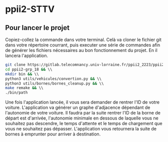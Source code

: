 # ppii2-STTV

## Pour lancer le projet
  
Copiez-collez la commande dans votre terminal. Celà va cloner le fichier git dans votre répertoire courrant, puis executer une série de commandes afin de générer les fichiers nécessaires au bon fonctionnement du projet. En il lancera l'application.
```bash
git clone https://gitlab.telecomnancy.univ-lorraine.fr/ppii2_2223/ppii2-grp_18 &&\\ 
cd ppii2-grp_18 && \\
mkdir bin && \\
python3 utils/vehicules/convertion.py && \\
python3 utils/bornes/bornes_cleanup.py && \\
make remake && \\ 
./bin/path
```

Une fois l'application lancée, il vous sera demander de rentrer l'ID de votre voiture. L'application va générer un graphe d'adjacence dépendant de l'autonomie de votre voiture. Il faudra par la suite rentrer l'ID de la borne de départ est d'arrivée, l'autonomie minimale en dessous de laquelle vous ne souhaitez pas descendre, le temps d'attente et le temps de chargement que vous ne souhaitez pas dépasser. L'application vous retournera la suite de bornes à emprunter pour arriver à destination.
